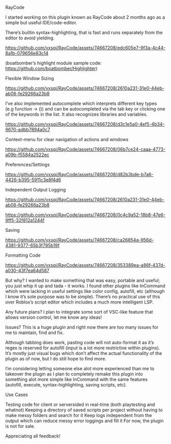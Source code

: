 RayCode

I started working on this plugin known as RayCode about 2 months ago as a simple but useful IDE/code-editor.

There’s builtin syntax-highlighting, that is fast and runs separately from the editor to avoid yielding.

https://github.com/vxsqi/RayCode/assets/74667208/edc605e7-9f3a-4c44-8a1b-079656e83c14

(boatbomber’s highlight module sample code: https://github.com/boatbomber/Highlighter)

Flexible Window Sizing

https://github.com/vxsqi/RayCode/assets/74667208/2610a231-31e0-44eb-ab08-fe29266a23b8

I’ve also implemented autocomplete which interprets different key types (e.g function → ()) and can be autocompleted via the tab key or clicking one of the keywords in the list. It also recognizes libraries and variables.

https://github.com/vxsqi/RayCode/assets/74667208/d3c1e5a0-4ef5-4b34-9670-adbb7894a0c7

Context-menu for clear navigation of actions and windows

https://github.com/vxsqi/RayCode/assets/74667208/06b7ce24-caaa-4773-a09b-f5584a2522ec

Preferences/Settings

https://github.com/vxsqi/RayCode/assets/74667208/d82b3bde-b7a6-4426-b395-5911c3e8f4d6

Independent Output Logging

https://github.com/vxsqi/RayCode/assets/74667208/2610a231-31e0-44eb-ab08-fe29266a23b8

https://github.com/vxsqi/RayCode/assets/74667208/0c4c9a52-18b8-47e6-9ff5-32f812a1244f

Saving

https://github.com/vxsqi/RayCode/assets/74667208/ca26854a-956d-4381-9377-65b3f795b19f

Formatting Code

https://github.com/vxsqi/RayCode/assets/74667208/353389ea-a86f-437d-a030-43f7ea64d587

But why?
I wanted to make something that was easy, portable and useful; you just whip it up and tada - it works. I found other plugins like InCommand which were lacking in useful settings like color config, autofill, etc (although I know it’s sole purpose was to be simple). There’s no practical use of this over Roblox’s script editor which includes a much more intelligent LSP.

Any future plans?
I plan to integrate some sort of VSC-like feature that allows version control, let me know any ideas!

Issues?
This is a huge plugin and right now there are too many issues for me to maintain, find and fix.

Although tabbing does work, pasting code will not auto-format it as it’s regex is reserved for autofill (input is a lot more restrictive within plugins). It’s mostly just visual bugs which don’t affect the actual functionality of the plugin as of now, but I do still hope to find more.

I’m considering letting someone else alot more experienced than me to takeover the plugin as I plan to completely remake this plugin into something alot more simple like InCommand with the same features (autofill, execute, syntax-highlighting, saving scripts, etc).

Use Cases

Testing code for client or serversided in real-time (both playtesting and whatnot)
Keeping a directory of saved scripts per project without having to make messy folders and search for it
Keep logs independent from the output which can reduce messy error loggings and fill it
For now, the plugin is not for sale.

Appreciating all feedback!
